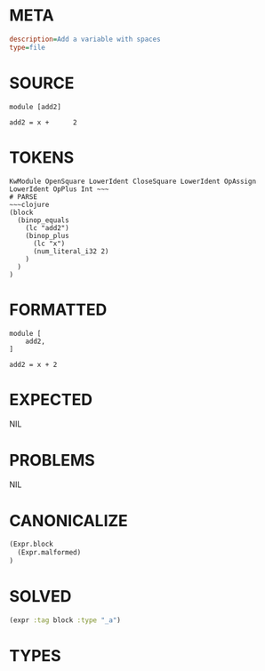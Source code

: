 # META
~~~ini
description=Add a variable with spaces
type=file
~~~
# SOURCE
~~~roc
module [add2]

add2 = x +      2
~~~
# TOKENS
~~~text
KwModule OpenSquare LowerIdent CloseSquare LowerIdent OpAssign LowerIdent OpPlus Int ~~~
# PARSE
~~~clojure
(block
  (binop_equals
    (lc "add2")
    (binop_plus
      (lc "x")
      (num_literal_i32 2)
    )
  )
)
~~~
# FORMATTED
~~~roc
module [
	add2,
]

add2 = x + 2
~~~
# EXPECTED
NIL
# PROBLEMS
NIL
# CANONICALIZE
~~~clojure
(Expr.block
  (Expr.malformed)
)
~~~
# SOLVED
~~~clojure
(expr :tag block :type "_a")
~~~
# TYPES
~~~roc
~~~
